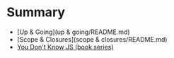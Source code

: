 # Summary

* [Up & Going](up & going/README.md)
* [Scope & Closures](scope & closures/README.md)
* [You Don't Know JS (book series)](README.md)

